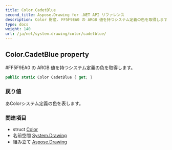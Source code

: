 ```yaml
---
title: Color.CadetBlue
second_title: Aspose.Drawing for .NET API リファレンス
description: Color 財産. FF5F9EA0 の ARGB 値を持つシステム定義の色を取得します
type: docs
weight: 140
url: /ja/net/system.drawing/color/cadetblue/
---
```

## Color.CadetBlue property

#FF5F9EA0 の ARGB 値を持つシステム定義の色を取得します。

```csharp
public static Color CadetBlue { get; }
```

### 戻り値

あColorシステム定義の色を表します。

### 関連項目

* struct [Color](../)
* 名前空間 [System.Drawing](../../color/)
* 組み立て [Aspose.Drawing](../../../)


